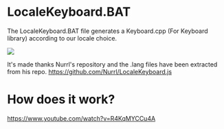 # LocaleKeyboard.BAT
The LocaleKeyboard.BAT file generates a Keyboard.cpp (For Keyboard library) according to our locale choice.

<img src="https://raw.githubusercontent.com/BlueArduino20/LocaleKeyboard.BAT/master/Screenshot_1.PNG">

It's made thanks Nurrl's repository and the .lang files have been extracted from his repo.
<a href="https://github.com/Nurrl/LocaleKeyboard.js">https://github.com/Nurrl/LocaleKeyboard.js<a>

# How does it work?
<a href="https://www.youtube.com/watch?v=R4KqMYCCu4A">https://www.youtube.com/watch?v=R4KqMYCCu4A<a>
